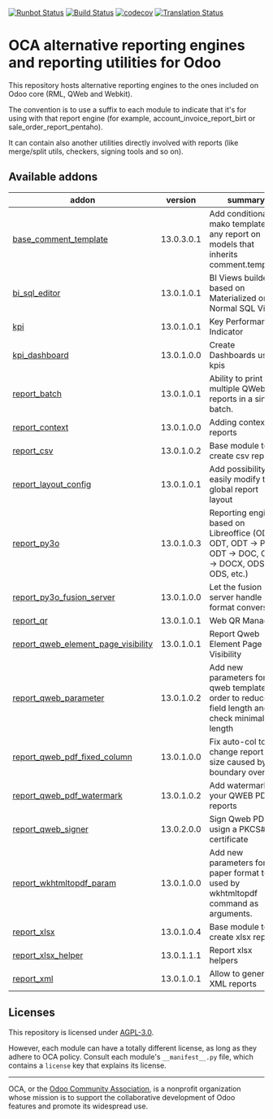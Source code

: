 [![Runbot Status](https://runbot.odoo-community.org/runbot/badge/flat/143/13.0.svg)](https://runbot.odoo-community.org/runbot/repo/github-com-oca-reporting-engine-143)
[![Build Status](https://travis-ci.com/OCA/reporting-engine.svg?branch=13.0)](https://travis-ci.com/OCA/reporting-engine)
[![codecov](https://codecov.io/gh/OCA/reporting-engine/branch/13.0/graph/badge.svg)](https://codecov.io/gh/OCA/reporting-engine)
[![Translation Status](https://translation.odoo-community.org/widgets/reporting-engine-13-0/-/svg-badge.svg)](https://translation.odoo-community.org/engage/reporting-engine-13-0/?utm_source=widget)

<!-- /!\ do not modify above this line -->

# OCA alternative reporting engines and reporting utilities for Odoo

This repository hosts alternative reporting engines to the ones included on Odoo core (RML, QWeb and Webkit).

The convention is to use a suffix to each module to indicate that it's for using with that report engine (for example, account_invoice_report_birt or sale_order_report_pentaho).

It can contain also another utilities directly involved with reports (like merge/split utils, checkers, signing tools and so on).

<!-- /!\ do not modify below this line -->

<!-- prettier-ignore-start -->

[//]: # (addons)

Available addons
----------------
addon | version | summary
--- | --- | ---
[base_comment_template](base_comment_template/) | 13.0.3.0.1 | Add conditional mako template to any report on models that inherits comment.template.
[bi_sql_editor](bi_sql_editor/) | 13.0.1.0.1 | BI Views builder, based on Materialized or Normal SQL Views
[kpi](kpi/) | 13.0.1.0.1 | Key Performance Indicator
[kpi_dashboard](kpi_dashboard/) | 13.0.1.0.0 | Create Dashboards using kpis
[report_batch](report_batch/) | 13.0.1.0.1 | Ability to print multiple QWeb reports in a single batch.
[report_context](report_context/) | 13.0.1.0.0 | Adding context to reports
[report_csv](report_csv/) | 13.0.1.0.2 | Base module to create csv report
[report_layout_config](report_layout_config/) | 13.0.1.0.1 | Add possibility to easily modify the global report layout
[report_py3o](report_py3o/) | 13.0.1.0.3 | Reporting engine based on Libreoffice (ODT -> ODT, ODT -> PDF, ODT -> DOC, ODT -> DOCX, ODS -> ODS, etc.)
[report_py3o_fusion_server](report_py3o_fusion_server/) | 13.0.1.0.0 | Let the fusion server handle format conversion.
[report_qr](report_qr/) | 13.0.1.0.1 | Web QR Manager
[report_qweb_element_page_visibility](report_qweb_element_page_visibility/) | 13.0.1.0.1 | Report Qweb Element Page Visibility
[report_qweb_parameter](report_qweb_parameter/) | 13.0.1.0.2 | Add new parameters for qweb templates in order to reduce field length and check minimal length
[report_qweb_pdf_fixed_column](report_qweb_pdf_fixed_column/) | 13.0.1.0.0 | Fix auto-col to not change report font size caused by a boundary overflow
[report_qweb_pdf_watermark](report_qweb_pdf_watermark/) | 13.0.1.0.2 | Add watermarks to your QWEB PDF reports
[report_qweb_signer](report_qweb_signer/) | 13.0.2.0.0 | Sign Qweb PDFs usign a PKCS#12 certificate
[report_wkhtmltopdf_param](report_wkhtmltopdf_param/) | 13.0.1.0.0 | Add new parameters for a paper format to be used by wkhtmltopdf command as arguments.
[report_xlsx](report_xlsx/) | 13.0.1.0.4 | Base module to create xlsx report
[report_xlsx_helper](report_xlsx_helper/) | 13.0.1.1.1 | Report xlsx helpers
[report_xml](report_xml/) | 13.0.1.0.1 | Allow to generate XML reports

[//]: # (end addons)

<!-- prettier-ignore-end -->

## Licenses

This repository is licensed under [AGPL-3.0](LICENSE).

However, each module can have a totally different license, as long as they adhere to OCA
policy. Consult each module's `__manifest__.py` file, which contains a `license` key
that explains its license.

----

OCA, or the [Odoo Community Association](http://odoo-community.org/), is a nonprofit
organization whose mission is to support the collaborative development of Odoo features
and promote its widespread use.
